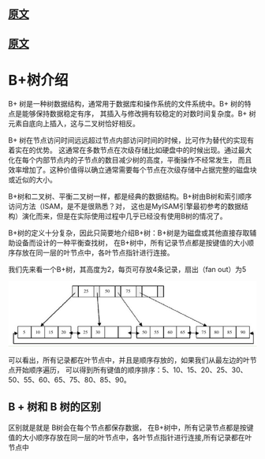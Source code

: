
## [原文](https://zh.wikipedia.org/wiki/B%2B%E6%A0%91)

## [原文](https://www.cnblogs.com/wade-luffy/p/6292784.html)

# B+树介绍

B+ 树是一种树数据结构，通常用于数据库和操作系统的文件系统中。B+ 树的特点是能够保持数据稳定有序，
其插入与修改拥有较稳定的对数时间复杂度。B+ 树元素自底向上插入，这与二叉树恰好相反。

B+ 树在节点访问时间远远超过节点内部访问时间的时候，比可作为替代的实现有着实在的优势。
这通常在多数节点在次级存储比如硬盘中的时候出现。通过最大化在每个内部节点内的子节点的数目减少树的高度，平衡操作不经常发生，
而且效率增加了。这种价值得以确立通常需要每个节点在次级存储中占据完整的磁盘块或近似的大小。


B+树和二叉树、平衡二叉树一样，都是经典的数据结构。B+树由B树和索引顺序访问方法（ISAM，是不是很熟悉？对，
这也是MyISAM引擎最初参考的数据结构）演化而来，但是在实际使用过程中几乎已经没有使用B树的情况了。

B+树的定义十分复杂，因此只简要地介绍B+树：B+树是为磁盘或其他直接存取辅助设备而设计的一种平衡查找树，
在B+树中，所有记录节点都是按键值的大小顺序存放在同一层的叶节点中，各叶节点指针进行连接。

我们先来看一个B+树，其高度为2，每页可存放4条记录，扇出（fan out）为5

![](../images/tree/b+_11.png)

可以看出，所有记录都在叶节点中，并且是顺序存放的，如果我们从最左边的叶节点开始顺序遍历，
可以得到所有键值的顺序排序：5、10、15、20、25、30、50、55、60、65、75、80、85、90。


## B + 树和 B 树的区别

区别就是就是 B树会在每个节点都保存数据，
在B+树中，所有记录节点都是按键值的大小顺序存放在同一层的叶节点中，各叶节点指针进行连接,所有记录都在叶节点中